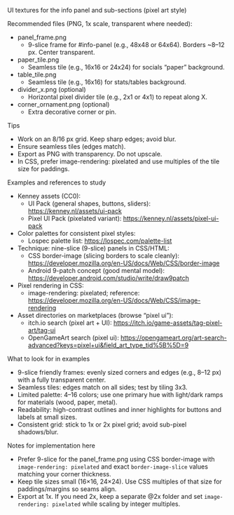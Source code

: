 UI textures for the info panel and sub-sections (pixel art style)

Recommended files (PNG, 1x scale, transparent where needed):

- panel_frame.png
  - 9-slice frame for #info-panel (e.g., 48x48 or 64x64). Borders ~8–12 px. Center transparent.
- paper_tile.png
  - Seamless tile (e.g., 16x16 or 24x24) for socials “paper” background.
- table_tile.png
  - Seamless tile (e.g., 16x16) for stats/tables background.
- divider_x.png (optional)
  - Horizontal pixel divider tile (e.g., 2x1 or 4x1) to repeat along X.
- corner_ornament.png (optional)
  - Extra decorative corner or pin.

Tips
- Work on an 8/16 px grid. Keep sharp edges; avoid blur.
- Ensure seamless tiles (edges match).
- Export as PNG with transparency. Do not upscale.
- In CSS, prefer image-rendering: pixelated and use multiples of the tile size for paddings.

Examples and references to study

- Kenney assets (CC0):
  - UI Pack (general shapes, buttons, sliders): https://kenney.nl/assets/ui-pack
  - Pixel UI Pack (pixelated variant): https://kenney.nl/assets/pixel-ui-pack
- Color palettes for consistent pixel styles:
  - Lospec palette list: https://lospec.com/palette-list
- Technique: nine-slice (9-slice) panels in CSS/HTML:
  - CSS border-image (slicing borders to scale cleanly): https://developer.mozilla.org/en-US/docs/Web/CSS/border-image
  - Android 9-patch concept (good mental model): https://developer.android.com/studio/write/draw9patch
- Pixel rendering in CSS:
  - image-rendering: pixelated; reference: https://developer.mozilla.org/en-US/docs/Web/CSS/image-rendering
- Asset directories on marketplaces (browse “pixel ui”):
  - itch.io search (pixel art + UI): https://itch.io/game-assets/tag-pixel-art/tag-ui
  - OpenGameArt search (pixel ui): https://opengameart.org/art-search-advanced?keys=pixel+ui&field_art_type_tid%5B%5D=9

What to look for in examples

- 9-slice friendly frames: evenly sized corners and edges (e.g., 8–12 px) with a fully transparent center.
- Seamless tiles: edges match on all sides; test by tiling 3x3.
- Limited palette: 4–16 colors; use one primary hue with light/dark ramps for materials (wood, paper, metal).
- Readability: high-contrast outlines and inner highlights for buttons and labels at small sizes.
- Consistent grid: stick to 1x or 2x pixel grid; avoid sub-pixel shadows/blur.

Notes for implementation here

- Prefer 9-slice for the panel_frame.png using CSS border-image with `image-rendering: pixelated` and exact `border-image-slice` values matching your corner thickness.
- Keep tile sizes small (16×16, 24×24). Use CSS multiples of that size for paddings/margins so seams align.
- Export at 1x. If you need 2x, keep a separate @2x folder and set `image-rendering: pixelated` while scaling by integer multiples.
